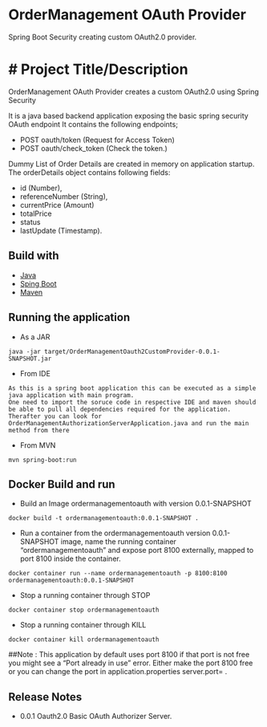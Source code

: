 # OrderManagement OAuth Provider
Spring Boot Security creating custom OAuth2.0 provider.

# # Project Title/Description
OrderManagement OAuth Provider creates a custom OAuth2.0 using Spring Security

It is a java based backend application exposing the basic spring security OAuth endpoint 
It contains the following endpoints;
-   POST oauth/token (Request for Access Token) 
-   POST oauth/check_token (Check the token.)



Dummy List of Order Details are created in memory on application startup. 
The orderDetails object contains following fields:
-   id (Number),
-   referenceNumber (String), 
-   currentPrice (Amount)
-   totalPrice
-   status
-   lastUpdate (Timestamp).


## Build with
- [Java]()
- [Sping Boot]()
- [Maven]()

## Running the application
- As a JAR
```
java -jar target/OrderManagementOauth2CustomProvider-0.0.1-SNAPSHOT.jar
```

- From IDE
```
As this is a spring boot application this can be executed as a simple java application with main program.
One need to import the soruce code in respective IDE and maven should be able to pull all dependencies required for the application.
Therafter you can look for OrderManagementAuthorizationServerApplication.java and run the main method from there
```

- From MVN
```
mvn spring-boot:run
```

## Docker Build and run
* Build an Image ordermanagementoauth with version 0.0.1-SNAPSHOT
```
docker build -t ordermanagementoauth:0.0.1-SNAPSHOT .
```
* Run a container from the ordermanagementoauth version 0.0.1-SNAPSHOT image, name the running container “ordermanagementoauth” and expose port 8100 externally, mapped to port 8100 inside the container.
```
docker container run --name ordermanagementoauth -p 8100:8100 ordermanagementoauth:0.0.1-SNAPSHOT
```
* Stop a running container through STOP
```
docker container stop ordermanagementoauth
```
* Stop a running container through KILL
```
docker container kill ordermanagementoauth
```

##Note : 
This application by default uses port 8100 if that port is not free you might see a “Port already in use” error.
Either make the port 8100 free or you can change the port in application.properties server.port= <avialable ports>.


## Release Notes
- 0.0.1 Oauth2.0 Basic OAuth Authorizer Server.

